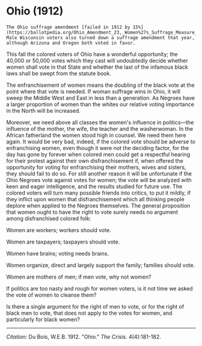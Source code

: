 <!--
title:   Ohio
author:  Du Bois, W.E.B.
journal: The Crisis
year:    1912
volume:  4
issue:   4
pages:   181-182
-->
# Ohio (1912)

```{margin}
The Ohio suffrage amendment [failed in 1912 by 15%](https://ballotpedia.org/Ohio_Amendment_23,_Women%27s_Suffrage_Measure_(September_1912)). Male Wisconsin voters also turned down a suffrage amendment that year, although Arizona and Oregon both voted in favor.
```

This fall the colored voters of Ohio have a wonderful opportunity; the 40,000 or 50,000 votes which they cast will undoubtedly decide whether women shall vote in that State and whether the last of the infamous black laws shall be swept from the statute book.

The enfranchisement of women means the doubling of the black vote at the point where that vote is needed. If woman suffrage wins in Ohio, it will sweep the Middle West and East in less than a generation. As Negroes have a larger proportion of women than the whites our relative voting importance in the North will be increased.

Moreover, we need above all classes the women's influence in politics—the influence of the mother, the wife, the teacher and the washerwoman. In the African fatherland the women stood high in counsel. We need them here again. It would be very bad, indeed, if the colored vote should be adverse to enfranchising women, even though it were not the deciding factor, for the day has gone by forever when colored men could get a respectful hearing for their protest against their own disfranchisement if, when offered the opportunity for voting for enfranchising their mothers, wives and sisters, they should fail to do so. For still another reason it will be unfortunate if the Ohio Negroes vote against votes for women; the vote will be analyzed with keen and eager intelligence, and the results studied for future use. The colored voters will turn many possible friends into critics, to put it mildly, if they inflict upon women that disfranchisement which all thinking people deplore when applied to the Negroes themselves. The general proposition that women ought to have the right to vote surely needs no argument among disfranchised colored folk:

Women are workers; workers should vote.

Women are taxpayers; taxpayers should vote.

Women have brains; voting needs brains.

Women organize, direct and largely support the family; families should vote.

Women are mothers of men; if men vote, why not women?

If politics are too nasty and rough for women voters, is it not time we asked the vote of women to cleanse them?

Is there a single argument for the right of men to vote, or for the right of black men to vote, that does not apply to the votes for women, and particularly for black women?

_________________
*Citation:* Du Bois, W.E.B. 1912. "Ohio." *The Crisis*. 4(4):181-182.